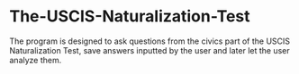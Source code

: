 # The-USCIS-Naturalization-Test
The program is designed to ask questions from the civics part of the USCIS Naturalization Test, save answers inputted by the user and later let the user analyze them.
